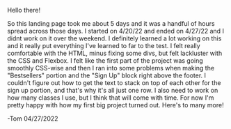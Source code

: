 Hello there!

So this landing page took me about 5 days and it was a handful of hours spread across those days. I started on 4/20/22 and ended on 4/27/22 and I didnt work on it over the weekend. I definitely learned a lot working on this and it really put everything I've learned to far to the test. I felt really comfortable with the HTML, minus fixing some divs, but felt lackluster with the CSS and Flexbox. I felt like the first part of the project was going smoothly CSS-wise and then I ran into some problems when making the "Bestsellers" portion and the "Sign Up" block right above the footer. I couldn't figure out how to get the text to stack on top of each other for the sign up portion, and that's why it's all just one row. I also need to work on how many classes I use, but I think that will come with time. For now I'm pretty happy with how my first big project turned out. Here's to many more!

-Tom
04/27/2022
